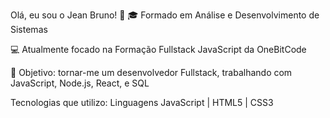 Olá, eu sou o Jean Bruno! 👋
🎓 Formado em Análise e Desenvolvimento de Sistemas

💻 Atualmente focado na Formação Fullstack JavaScript da OneBitCode

🚀 Objetivo: tornar-me um desenvolvedor Fullstack, trabalhando com JavaScript, Node.js, React, e SQL

Tecnologias que utilizo:
Linguagens
JavaScript | HTML5 | CSS3

